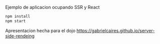 Ejemplo de aplicacion ocupando SSR y React

``` javascript
npm install
npm start
```

Apresentacion hecha para el dojo
https://gabrielcaires.github.io/server-side-rendeing
